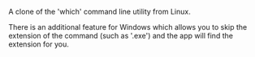 A clone of the 'which' command line utility from Linux.

There is an additional feature for Windows which allows you to skip the extension of the command (such as '.exe') and the app will find the extension for you.